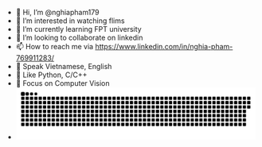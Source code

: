 - 👋 Hi, I’m @nghiapham179
- 👀 I’m interested in watching flims
- 🌱 I’m currently learning FPT university
- 💞️ I’m looking to collaborate on linkedin
- 📫 How to reach me via https://www.linkedin.com/in/nghia-pham-769911283/
- 💬 Speak Vietnamese, English
-  💜 Like Python, C/C++
-  🔬 Focus on Computer Vision
-  
   <a href=#><img src="contributions.svg"></a>

<!---
nghiapham179/nghiapham179 is a ✨ special ✨ repository because its `README.md` (this file) appears on your GitHub profile.
You can click the Preview link to take a look at your changes.
--->

